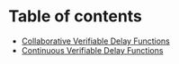 # Table of contents

* [Collaborative Verifiable Delay Functions](README.md)
* [Continuous Verifiable Delay Functions](continuous-verifiable-delay-functions.md)
